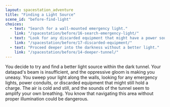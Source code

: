 ```yaml
---
layout: spacestation_adventure
title: "Finding a Light Source"
scene_id: "before-find-light"
choices:
  - text: "Search for a wall-mounted emergency light."
    link: "/spacestation/before/16-search-emergency-light/"
  - text: "Look for any discarded equipment that might have a power source."
    link: "/spacestation/before/17-discarded-equipment/"
  - text: "Proceed deeper into the darkness without a better light."
    link: "/spacestation/before/14-deeper-tunnel/"
---
```


You decide to try and find a better light source within the dark tunnel. Your datapad's beam is insufficient, and the oppressive gloom is making you uneasy. You sweep your light along the walls, looking for any emergency lights, power conduits, or discarded equipment that might still hold a charge. The air is cold and still, and the sounds of the tunnel seem to amplify your own breathing. You know that navigating this area without proper illumination could be dangerous.

